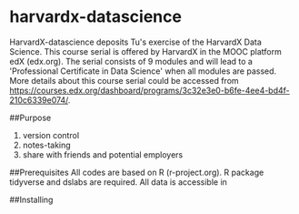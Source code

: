 # harvardx-datascience
HarvardX-datascience deposits Tu's exercise of the HarvardX Data Science. This course serial is offered by HarvardX in the MOOC platform edX (edx.org). The serial consists of 9 modules and will lead to a 'Professional Certificate in Data Science' when all modules are passed. More details about this course serial could be accessed from https://courses.edx.org/dashboard/programs/3c32e3e0-b6fe-4ee4-bd4f-210c6339e074/.


##Purpose
  1. version control
  2. notes-taking
  3. share with friends and potential employers

##Prerequisites
All codes are based on R (r-project.org). R package tidyverse and dslabs are required. All data is accessible in  

##Installing
